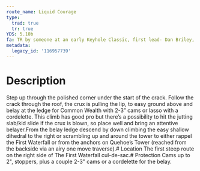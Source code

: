 ```yaml
---
route_name: Liquid Courage
type:
  trad: true
  tr: true
YDS: 5.10b
fa: TR by someone at an early Keyhole Classic, first lead- Dan Briley, Dustin Wilkinson
metadata:
  legacy_id: '116957739'
---
```

# Description
Step up through the polished corner under the start of the crack. Follow the crack through the roof, the crux is pulling the lip, to easy ground above and belay at the ledge for Common Wealth with 2-3” cams or lasso with a cordelette. This climb has good pro but there’s a possibility to hit the jutting slab/kid slide if the crux is blown, so place well and bring an attentive belayer.From the belay ledge descend by down climbing the easy shallow dihedral to the right or scrambling up and around the tower to either rappel the First Waterfall or from the anchors on Quehoe’s Tower (reached from the backside via an airy one move traverse).# Location
The first steep route on the right side of The First Waterfall cul-de-sac.# Protection
Cams up to 2", stoppers, plus a couple 2-3" cams or a cordelette for the belay.